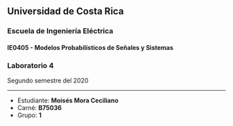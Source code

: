 ## Universidad de Costa Rica
### Escuela de Ingeniería Eléctrica
#### IE0405 - Modelos Probabilísticos de Señales y Sistemas
### Laboratorio 4

Segundo semestre del 2020

---

* Estudiante: **Moisés Mora Ceciliano**
* Carné: **B75036**
* Grupo: **1**

